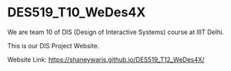 # DES519_T10_WeDes4X

We are team 10 of DIS (Design of Interactive Systems) course at IIIT Delhi.

This is our DIS Project Website.

Website Link: https://shaneywaris.github.io/DES519_T12_WeDes4X/
